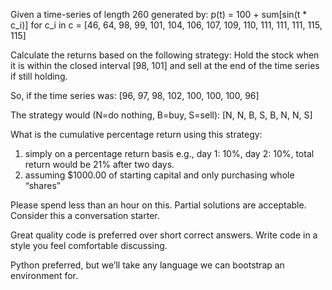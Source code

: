 Given a time-series of length 260 generated by:
p(t) = 100 + sum[sin(t * c_i)] for c_i in
c = [46, 64, 98, 99, 101, 104, 106, 107, 109, 110, 111, 111, 111, 115, 115]

Calculate the returns based on the following strategy:
Hold the stock when it is within the closed interval [98, 101] and sell at the end of the time series if still holding.

So, if the time series was: [96, 97, 98, 102, 100, 100, 100, 96]

The strategy would (N=do nothing, B=buy, S=sell): [N, N, B, S, B, N, N, S]

What is the cumulative percentage return using this strategy:
1) simply on a percentage return basis e.g., day 1: 10%, day 2: 10%, total return would be 21% after two days.
2) assuming $1000.00 of starting capital and only purchasing whole “shares”

Please spend less than an hour on this. Partial solutions are acceptable. Consider this a conversation starter.

Great quality code is preferred over short correct answers. Write code in a style you feel comfortable discussing.

Python preferred, but we’ll take any language we can bootstrap an environment for.
